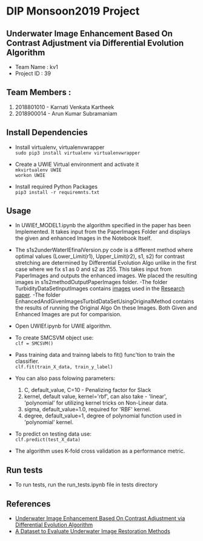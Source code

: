 # DIP Monsoon2019 Project  

## Underwater Image Enhancement Based On Contrast Adjustment via Differential Evolution Algorithm   
- Team Name     : kv1   
- Project ID    : 39
## Team Members  : 

  1. 2018801010 - Karnati Venkata Kartheek    
  2. 2018900014 - Arun Kumar Subramaniam

## Install Dependencies

- Install virtualenv, virtualenvwrapper   
  `sudo pip3 install virtualenv virtualenvwrapper`  
  
- Create a UWIE Virtual environment and activate it   
  `mkvirtualenv UWIE`   
  `workon UWIE`  

- Install required Python Packages   
  `pip3 install -r requiremnts.txt`
 
 ## Usage   
 - In UWIEf_MODEL1.ipynb the algorithm specified in the paper has been Implemented. It takes input from the PaperImages Folder and displays the given and enhanced Images in the Notebook Itself.
 - The s1s2underWaterIEfinalVersion.py code is a different method where optimal values (Lower_Limit(r1), Upper_Limit(r2), s1, s2) for contrast stretching are determined by Differential Evolution Algo unlike in the first case where we fix s1 as 0 and s2 as 255. This takes input from PaperImages and outputs the enhanced images. We placed the resulting images in s1s2methodOutputPaperImages folder.
 -The folder TurbidityDataSetInputImages contains [images](http://amandaduarte.com.br/turbid/turbid/Milk.zip) used in the [Research paper](http://amandaduarte.com.br/turbid/Turbid_Dataset.pdf).
 -The folder EnhancedAndGivenImagesTurbidDataSetUsingOriginalMethod contains the results of running the Original Algo On these Images. Both Given and Enhanced Images are put for comparision.
 - Open UWIEf.ipynb for UWIE algorithm.
 - To create SMCSVM object use:   
   `clf = SMCSVM()`
 
 - Pass training data and trainng labels to fit() func'tion to train the classifier.   
   `clf.fit(train_X_data, train_y_label)`   
 
 - You can also pass folowing parameters:
    
    1. C, default_value, C=10 - Penalizing factor for Slack  
    2. kernel, default value, kernel='rbf', can also take - 'linear', 'polynomial'  for utilizing kernel tricks on Non-Linear data.   
    3. sigma, default_value=1.0, required for 'RBF' kernel.
    4. degree, default_value=1, degree of polynomial function used in 'polynomial' kernel.
 - To predict on testing data use:    
   `clf.predict(test_X_data)`
 - The algorithm uses K-fold cross validation as a performance metric.
 
 
 ## Run tests
 
 - To run tests, run the run_tests.ipynb file in tests directory
 
 ## References
 
 - [Underwater Image Enhancement Based On Contrast Adjustment via Differential Evolution Algorithm](https://ieeexplore.ieee.org/stamp/stamp.jsp?tp=&arnumber=7571849&tag=1)
 - [A Dataset to Evaluate Underwater Image
Restoration Methods](http://amandaduarte.com.br/turbid/Turbid_Dataset.pdf)   
 
    
 
